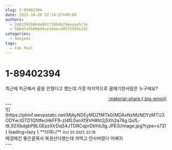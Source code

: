 ```yaml
---
slug: 1-89402394
date: 2021-10-20 22:14:27+09:00
authors:
  - 2483392684de86171084b29eeaae5c3e
  - 56bdfafb606d9ce1b4ecdd572595e242
categories:
  - Seoyeon
tags:
  - Fan Post
---
```


# 1-89402394

<div class="post-container" markdown="1">
<div class="content-container md-sidebar__scrollwrap" markdown="1">

최근에 피곤해서 꿈을 안꿨다고 했는데 가장 마지막으로 꿈얘기한사람은 누구에요?

</div>
</div>

<div style="text-align: right;" markdown="1">
<a href="https://weverse.io/fromis9/fanpost/1-89402394" style="text-align: right;">:material-share:{.big-emoji}</a>
</div>
---

<div class="comments-container md-sidebar__scrollwrap" markdown="1">
<div class="comment" markdown="1">
<div class='id-container' markdown="1">
![](https://phinf.wevpstatic.net/MjAyNDEyMDZfMTk0/MDAxNzMzNDYzMTU3ODYw.tGTD1QfitfecHkFF9-zI4fL0xnXf8VH8ht2j5Xh2a74g.QufL-i9_92XbdgbPBLGEpzXIrDqS4JTDRCqprDbYdJIg.JPEG/image.jpg?type=s72){ loading=lazy }
**<span class="artist">더여니</span>** <small>Oct 20 2021, 22:16</small><br>
</div>
<div class='comment-body' markdown="1">
메겅메건 좋은꿈꿔서 복권산다했는데 까먹고 안사버렸다 어쩌지
</div>
</div>
</div>
---
